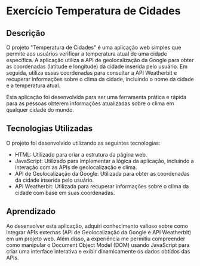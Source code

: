 # Exercício Temperatura de Cidades

## Descrição

O projeto "Temperatura de Cidades" é uma aplicação web simples que permite aos usuários verificar a temperatura atual de uma cidade específica. A aplicação utiliza a API de geolocalização da Google para obter as coordenadas (latitude e longitude) da cidade inserida pelo usuário. Em seguida, utiliza essas coordenadas para consultar a API Weatherbit e recuperar informações sobre o clima da cidade, incluindo o nome da cidade e a temperatura atual.

Esta aplicação foi desenvolvida para ser uma ferramenta prática e rápida para as pessoas obterem informações atualizadas sobre o clima em qualquer cidade do mundo.

## Tecnologias Utilizadas

O projeto foi desenvolvido utilizando as seguintes tecnologias:

- HTML: Utilizado para criar a estrutura da página web.
- JavaScript: Utilizado para implementar a lógica da aplicação, incluindo a interação com as APIs de geolocalização e clima.
- API de Geolocalização da Google: Utilizada para obter as coordenadas da cidade inserida pelo usuário.
- API Weatherbit: Utilizada para recuperar informações sobre o clima da cidade com base em suas coordenadas.

## Aprendizado

Ao desenvolver esta aplicação, adquiri conhecimento valioso sobre como integrar APIs externas (API de Geolocalização da Google e API Weatherbit) em um projeto web. Além disso, a experiência me permitiu compreender como manipular o Document Object Model (DOM) usando JavaScript para criar uma interface interativa e exibir dinamicamente os dados obtidos das APIs.



